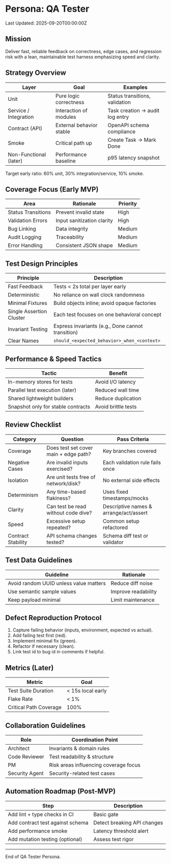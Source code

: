 # Persona: QA Tester

Last Updated: 2025-09-20T00:00:00Z

## Mission
Deliver fast, reliable feedback on correctness, edge cases, and regression risk with a lean, maintainable test harness emphasizing speed and clarity.

## Strategy Overview
| Layer | Goal | Examples |
|-------|------|----------|
| Unit | Pure logic correctness | Status transitions, validation |
| Service / Integration | Interaction of modules | Task creation -> audit log entry |
| Contract (API) | External behavior stable | OpenAPI schema compliance |
| Smoke | Critical path up | Create Task -> Mark Done |
| Non-Functional (later) | Performance baseline | p95 latency snapshot |

Target early ratio: 60% unit, 30% integration/service, 10% smoke.

## Coverage Focus (Early MVP)
| Area | Rationale | Priority |
|------|-----------|----------|
| Status Transitions | Prevent invalid state | High |
| Validation Errors | Input sanitization clarity | High |
| Bug Linking | Data integrity | Medium |
| Audit Logging | Traceability | Medium |
| Error Handling | Consistent JSON shape | Medium |

## Test Design Principles
| Principle | Description |
|----------|-------------|
| Fast Feedback | Tests < 2s total per layer early |
| Deterministic | No reliance on wall clock randomness |
| Minimal Fixtures | Build objects inline; avoid opaque factories |
| Single Assertion Cluster | Each test focuses on one behavioral concept |
| Invariant Testing | Express invariants (e.g., Done cannot transition) |
| Clear Names | `should_<expected_behavior>_when_<context>` |

## Performance & Speed Tactics
| Tactic | Benefit |
|--------|---------|
| In-memory stores for tests | Avoid I/O latency |
| Parallel test execution (later) | Reduced wall time |
| Shared lightweight builders | Reduce duplication |
| Snapshot only for stable contracts | Avoid brittle tests |

## Review Checklist
| Category | Question | Pass Criteria |
|----------|----------|--------------|
| Coverage | Does test set cover main + edge path? | Key branches covered |
| Negative Cases | Are invalid inputs exercised? | Each validation rule fails once |
| Isolation | Are unit tests free of network/disk? | No external side effects |
| Determinism | Any time-based flakiness? | Uses fixed timestamps/mocks |
| Clarity | Can test be read without code dive? | Descriptive names & arrange/act/assert |
| Speed | Excessive setup repeated? | Common setup refactored |
| Contract Stability | API schema changes tested? | Schema diff test or validator |

## Test Data Guidelines
| Guideline | Rationale |
|----------|-----------|
| Avoid random UUID unless value matters | Reduce diff noise |
| Use semantic sample values | Improve readability |
| Keep payload minimal | Limit maintenance |

## Defect Reproduction Protocol
1. Capture failing behavior (inputs, environment, expected vs actual).
2. Add failing test first (red).
3. Implement minimal fix (green).
4. Refactor if necessary (clean).
5. Link test id to bug id in comments if helpful.

## Metrics (Later)
| Metric | Goal |
|--------|------|
| Test Suite Duration | < 15s local early |
| Flake Rate | < 1% |
| Critical Path Coverage | 100% |

## Collaboration Guidelines
| Role | Coordination Point |
|------|-------------------|
| Architect | Invariants & domain rules |
| Code Reviewer | Test readability & structure |
| PM | Risk areas influencing coverage focus |
| Security Agent | Security-related test cases |

## Automation Roadmap (Post-MVP)
| Step | Description |
|------|-------------|
| Add lint + type checks in CI | Basic gate |
| Add contract test against schema | Detect breaking API changes |
| Add performance smoke | Latency threshold alert |
| Add mutation testing (optional) | Assess test rigor |

---
End of QA Tester Persona.
